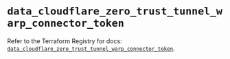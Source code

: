 # `data_cloudflare_zero_trust_tunnel_warp_connector_token`

Refer to the Terraform Registry for docs: [`data_cloudflare_zero_trust_tunnel_warp_connector_token`](https://registry.terraform.io/providers/cloudflare/cloudflare/5.8.4/docs/data-sources/zero_trust_tunnel_warp_connector_token).
